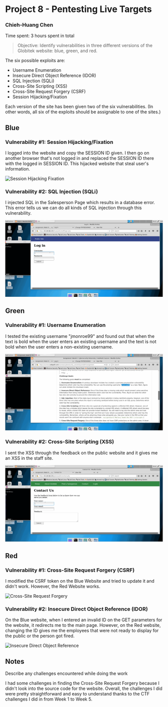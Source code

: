 # Project 8 - Pentesting Live Targets
### Chieh-Huang Chen
Time spent: 3 hours spent in total

> Objective: Identify vulnerabilities in three different versions of the Globitek website: blue, green, and red.

The six possible exploits are:
* Username Enumeration
* Insecure Direct Object Reference (IDOR)
* SQL Injection (SQLi)
* Cross-Site Scripting (XSS)
* Cross-Site Request Forgery (CSRF)
* Session Hijacking/Fixation

Each version of the site has been given two of the six vulnerabilities. (In other words, all six of the exploits should be assignable to one of the sites.)

## Blue

### Vulnerability #1: Session Hijacking/Fixation

I logged into the website and copy the SESSION ID given. I then go on another browser that's not logged in and replaced the SESSION ID there with the logged in SESSION ID. This hijacked website that steal user's information.

![Session Hijacking Fixation](https://github.com/chc5/WebSecurity/blob/master/PentestingLiveTargets/blue1.gif)

### Vulnerability #2: SQL Injection (SQLi)

I injected SQL in the Salesperson Page which results in a database error. This error tells us we can do all kinds of SQL injection through this vulnerability.

![SQL Injection](https://github.com/chc5/WebSecurity/blob/master/PentestingLiveTargets/blue2.gif)


## Green

### Vulnerability #1: Username Enumeration

I tested the existing username "jmonroe99" and found out that when the text is bold when the user enters an existing username and the text is not bold when the user enters a non-existing username.

![User Enumeration](https://github.com/chc5/WebSecurity/blob/master/PentestingLiveTargets/green1.gif)

### Vulnerability #2: Cross-Site Scripting (XSS)

I sent the XSS through the feedback on the public website and it gives me an XSS in the staff site.

![Cross-Site Scripting](https://github.com/chc5/WebSecurity/blob/master/PentestingLiveTargets/green2.gif)


## Red

### Vulnerability #1: Cross-Site Request Forgery (CSRF)

I modified the CSRF token on the Blue Website and tried to update it and didn't work. However, the Red Website works.

![Cross-Site Request Forgery](https://github.com/chc5/WebSecurity/blob/master/PentestingLiveTargets/red1.gif)

### Vulnerability #2: Insecure Direct Object Reference (IDOR)

On the Blue website, when I entered an invalid ID on the GET parameters for the website, it redirects me to the main page. However, on the Red website, changing the ID gives me the employees that were not ready to display for the public or the person got fired.

![Insecure Direct Object Reference](https://github.com/chc5/WebSecurity/blob/master/PentestingLiveTargets/red2.gif)

## Notes

Describe any challenges encountered while doing the work

I had some challenges in finding the Cross-Site Request Forgery because I didn't look into the source code for the website. Overall, the challenges I did were pretty straightforward and easy to understand thanks to the CTF challenges I did in from Week 1 to Week 5.
